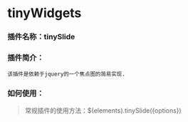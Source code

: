 tinyWidgets
===========

### 插件名称：tinySlide
### 插件简介：
    该插件是依赖于jquery的一个焦点图的简易实现.
### 如何使用：
>常规插件的使用方法：$(elements).tinySlide({options})
